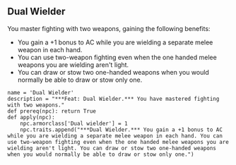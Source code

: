 ## Dual Wielder
You master fighting with two weapons, gaining the following benefits:

* You gain a +1 bonus to AC while you are wielding a separate melee weapon in each hand.
* You can use two-weapon fighting even when the one handed melee weapons you are wielding aren't light.
* You can draw or stow two one-handed weapons when you would normally be able to draw or stow only one.

```
name = 'Dual Wielder'
description = "***Feat: Dual Wielder.*** You have mastered fighting with two weapons."
def prereq(npc): return True
def apply(npc):
    npc.armorclass['Dual wielder'] = 1
    npc.traits.append("***Dual Wielder.*** You gain a +1 bonus to AC while you are wielding a separate melee weapon in each hand. You can use two-weapon fighting even when the one handed melee weapons you are wielding aren't light. You can draw or stow two one-handed weapons when you would normally be able to draw or stow only one.")
```
